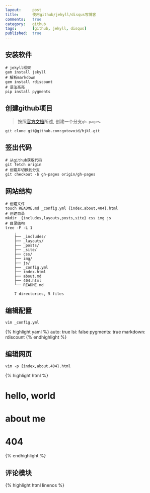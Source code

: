 ```yaml
---
layout:     post
title:      使用github/jekyll/disqus写博客
comments:   true
category:   github
tags:       [github, jekyll, disqus]
published:  true
---
```


## 安装软件
    # jekyll框架
    gem install jekyll
    # 解析markdown
    gem install rdiscount
    # 语法高亮
    pip install pygments

## 创建github项目

>按照[官方文档](http://help.github.com/pages/)所述, 创建一个分支`gh-pages`.

    git clone git@github.com:gotovoid/hjkl.git

## 签出代码
    # 从github获取代码
    git fetch origin
    # 创建并切换到分支
    git checkout -b gh-pages origin/gh-pages

## 网站结构
    # 创建文件
    touch README.md _config.yml {index,about,404}.html
    # 创建目录
    mkdir _{includes,layouts,posts,site} css img js
    # 目录结构
    tree -F -L 1
        .
        ├── _includes/
        ├── _layouts/
        ├── _posts/
        ├── _site/
        ├── css/
        ├── img/
        ├── js/
        ├── _config.yml
        ├── index.html
        ├── about.md
        ├── 404.html
        └── README.md

        7 directories, 5 files

## 编辑配置
    vim _config.yml

{% highlight yaml %}
auto:        true
lsi:         false
pygments:    true
markdown:    rdiscount
{% endhighlight %}

## 编辑网页
    vim -p {index,about,404}.html

{% highlight html %}
<h1>hello, world</h1>
<h1>about me</h1>
<h1>404</h1>
{% endhighlight %}

## 评论模块
{% highlight html linenos %}
    <section id="comments">
        <div id="disqus_thread"></div>
        <script type="text/javascript">
            /* * * CONFIGURATION VARIABLES: EDIT BEFORE PASTING INTO YOUR WEBPAGE * * */
            var disqus_shortname = 'hjkl-me'; // required: replace example with your forum shortname
            var disqus_developer = 1;

            /* * * DO NOT EDIT BELOW THIS LINE * * */
            (function() {
                var dsq = document.createElement('script'); dsq.type = 'text/javascript'; dsq.async = true;
                dsq.src = 'http://' + disqus_shortname + '.disqus.com/embed.js';
                (document.getElementsByTagName('head')[0] || document.getElementsByTagName('body')[0]).appendChild(dsq);
            })();
        </script>
        <noscript>Please enable JavaScript to view the <a href="http://disqus.com/?ref_noscript">comments powered by Disqus.</a></noscript>
        <a href="http://disqus.com" class="dsq-brlink">comments powered by <span class="logo-disqus">Disqus</span></a>
    </section>
{% endhighlight%}

## 测试网站
    jekyll --server

## CNAME(可选)
    echo hjkl.me > CNAME

## 提交代码
    echo _site/ > .gitignore
    git add .
    git push
